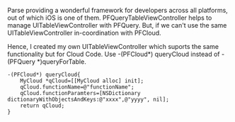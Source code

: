 Parse providing a wonderful framework for developers across all platforms, out of which iOS is one of them.
PFQueryTableViewController helps to manage UITableViewController with PFQuery. But, if we can't use the same UITableViewController in-coordination with PFCloud.

Hence, I created my own UITableViewController which suports the same functionality but for Cloud Code.
Use -(PFCloud*) queryCloud instead of - (PFQuery *)queryForTable.
    
    -(PFCloud*) queryCloud{
        MyCloud *qCloud=[[MyCloud alloc] init];
    	qCloud.functionName=@"functionName";
    	qCloud.functionParamters=[NSDictionary dictionaryWithObjectsAndKeys:@"xxxx",@"yyyy", nil];
    	return qCloud;
    }